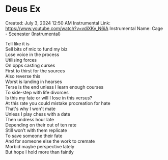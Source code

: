 # Deus Ex

Created: July 3, 2024 12:50 AM
Instrumental Link: https://www.youtube.com/watch?v=vdiXKy_N6iA
Instrumental Name: Cage - Scenester (Instrumental)
  
Tell like it is  
Sell bits of mic to fund my biz  
Lose voice in the process  
Utilising forces  
On opps casting curses  
First to thirst for the sources  
Also reverse this  
Worst is landing in hearses  
Terse is the end unless I learn enough courses  
To side-step with life divorces  
Is this my fate or will I lose in this versus?  
At this rate you could mistake procreation for hate  
That's why I won't mate  
Unless I play chess with a date  
Then undress hour late  
Depending on their out of ten rate  
Still won’t with them replicate  
To save someone their fate  
And for someone else the work to cremate  
Morbid maybe perspective lately  
But hope I hold more than faintly  